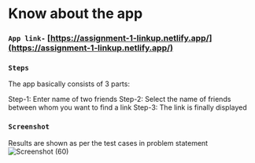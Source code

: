 # Know about the app

### `App link-` [https://assignment-1-linkup.netlify.app/](https://assignment-1-linkup.netlify.app/)

### `Steps`

The app basically consists of 3 parts:

Step-1: Enter name of two friends
Step-2: Select the name of friends between whom you want to find a link
Step-3: The link is finally displayed

### `Screenshot`

Results are shown as per the test cases in problem statement
![Screenshot (60)](https://user-images.githubusercontent.com/65459610/152848646-09768985-e8c6-4110-aaaf-94eb12e1c2d5.png)


